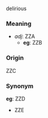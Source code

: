 delirious
### Meaning
+ _adj_: ZZA
	+ __eg__: ZZB

### Origin

ZZC

### Synonym

__eg__: ZZD

+ ZZE


